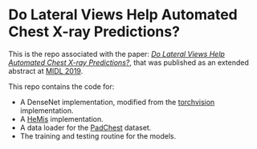 # Do Lateral Views Help Automated Chest X-ray Predictions?

This is the repo associated with the paper: [*Do Lateral Views Help Automated Chest X-ray Predictions?*](https://arxiv.org/abs/1904.08534 "arXiv's link"), that was published as an extended abstract at [MIDL 2019](https://2019.midl.io/).

This repo contains the code for:
- A DenseNet implementation, modified from the [torchvision](https://pytorch.org/docs/stable/_modules/torchvision/models/densenet.html) implementation.
- A [HeMis](https://arxiv.org/abs/1607.05194) implementation.
- A data loader for the [PadChest](https://arxiv.org/abs/1901.07441) dataset.
- The training and testing routine for the models.
